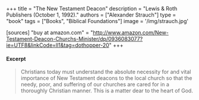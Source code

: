 +++
title = "The New Testament Deacon"
description = "Lewis & Roth Publishers (October 1, 1992)."
authors = ["Alexander Strauch"]
type = "book"
tags = ["Books", "Biblical Foundations"]
image = '/img/strauch.jpg'

[sources]
"buy at amazon.com" = "http://www.amazon.com/New-Testament-Deacon-Churchs-Minister/dp/0936083077?ie=UTF8&linkCode=ll1&tag=dothopper-20"
+++

#### Excerpt

> Christians today must understand the absolute necessity for and vital importance of New Testament deacons to the local church so that the needy, poor, and suffering of our churches are cared for in a thoroughly Christian manner. This is a matter dear to the heart of God.